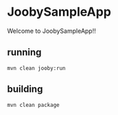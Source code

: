 # JoobySampleApp

Welcome to JoobySampleApp!!

## running

    mvn clean jooby:run

## building

    mvn clean package

